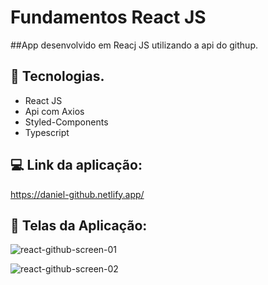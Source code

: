 # Fundamentos React JS

##App desenvolvido em Reacj JS utilizando a api do githup.

## :rocket: Tecnologias.

- React JS
- Api com Axios
- Styled-Components
- Typescript

## :computer: Link da aplicação:
https://daniel-github.netlify.app/

## :book: Telas da Aplicação:
![react-github-screen-01](https://user-images.githubusercontent.com/42298239/82105381-71dfd280-96f1-11ea-90d0-7f089d3b2933.png)

![react-github-screen-02](https://user-images.githubusercontent.com/42298239/82105394-8328df00-96f1-11ea-89f9-b492f4f071f3.png)

